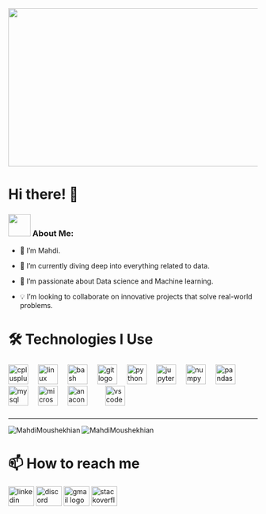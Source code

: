 <div align="center">
  <img height="320" src="src/banner1.gif" width=1280   />
</div>

<h1> Hi there! 👋 </h1>


### <img src="https://github.com/TheDudeThatCode/TheDudeThatCode/blob/master/Assets/Developer.gif" width="45" /> About Me:

- 👀 I’m Mahdi.

- 🌱 I’m currently diving deep into everything related to data.

- 🚀 I’m passionate about Data science and Machine learning.

- 💡 I’m looking to collaborate on innovative projects that solve real-world problems.
<!---
- ⚡ Fun fact : ...
--->

<h1> 🛠 Technologies I Use </h1>


###

<div align="left">
  <img src="https://skillicons.dev/icons?i=cpp" height="40" alt="cplusplus logo"  />
  <img width="12" />
  <img src="https://cdn.jsdelivr.net/gh/devicons/devicon/icons/linux/linux-original.svg" height="40" alt="linux logo"  />
  <img width="12" />
  <img src="https://skillicons.dev/icons?i=bash" height="40" alt="bash logo"  />
  <img width="12" />
  <img src="https://cdn.jsdelivr.net/gh/devicons/devicon/icons/git/git-original.svg" height="40" alt="git logo"  />
  <img width="12" />
  <img src="https://cdn.jsdelivr.net/gh/devicons/devicon/icons/python/python-original.svg" height="40" alt="python logo"  />
  <img width="12" />
  <img src="https://cdn.jsdelivr.net/gh/devicons/devicon/icons/jupyter/jupyter-original-wordmark.svg" height="40" alt="jupyter logo"  />
  <img width="12" />
  <img src="https://cdn.jsdelivr.net/gh/devicons/devicon/icons/numpy/numpy-original.svg" height="40" alt="numpy logo"  />
  <img width="12" />
  <img src="https://cdn.jsdelivr.net/gh/devicons/devicon/icons/pandas/pandas-original.svg" height="40" alt="pandas logo"  />
  <img width="12" />
  <img src="https://skillicons.dev/icons?i=mysql" height="40" alt="mysql logo"  />
  <img width="12" />
  <img src="https://cdn.jsdelivr.net/gh/devicons/devicon/icons/microsoftsqlserver/microsoftsqlserver-plain.svg" height="40" alt="microsoftsqlserver logo"  />
  <img width="12" />
  <img src="https://cdn.jsdelivr.net/gh/devicons/devicon/icons/anaconda/anaconda-original.svg" height="40" alt="anaconda logo"  />
  <img width="12" />
  <!-- <img src="https://cdn.jsdelivr.net/gh/devicons/devicon/icons/docker/docker-original.svg" height="40" alt="docker logo"  /> -->
  <img width="12" />
  <img src="https://cdn.jsdelivr.net/gh/devicons/devicon/icons/vscode/vscode-original.svg" height="40" alt="vscode logo"  />
  <img width="12" />

###

<!-- ---
###

<div align="center">
  <img src="https://profile-counter.glitch.me/MahdiMoushekhian/count.svg?"  />
</div>

### -->
---

<div style="display:flex;">
<img align="left" src="https://github-readme-stats.vercel.app/api/top-langs?username=MahdiMoushekhian&layout=donut&theme=nord&hide_title=true&hide_border=true&text_color=B3B3B3&bg_color=00000000" alt="MahdiMoushekhian"  />
<img src="https://github-readme-stats.vercel.app/api?username=MahdiMoushekhian&theme=nord&hide_title=true&hide_border=true&text_color=B3B3B3&bg_color=00000000&rank_icon=github&hide=issues,prs"  alt="MahdiMoushekhian"  />
</div>

###

<h1> 📫 How to reach me </h1>

<div align="left">
  <img src="https://raw.githubusercontent.com/maurodesouza/profile-readme-generator/master/src/assets/icons/social/linkedin/default.svg" width="52" height="40" alt="linkedin logo"  />
    <img src="https://raw.githubusercontent.com/maurodesouza/profile-readme-generator/master/src/assets/icons/social/discord/default.svg" width="52" height="40" alt="discord logo"  />
  <img src="https://raw.githubusercontent.com/maurodesouza/profile-readme-generator/master/src/assets/icons/social/gmail/default.svg" width="52" height="40" alt="gmail logo"  />
  <img src="https://raw.githubusercontent.com/maurodesouza/profile-readme-generator/master/src/assets/icons/social/stackoverflow/default.svg" width="52" height="40" alt="stackoverflow logo"  />
</div>







<!---

- 👋 Hi, I’m @MahdiMoushekhian
- 👀 I’m interested in ...
- 🌱 I’m currently learning ...
- 💞️ I’m looking to collaborate on ...
- 📫 How to reach me ...
- 😄 Pronouns: ...
- ⚡ Fun fact: ...

<!---
MahdiMoushekhian/MahdiMoushekhian is a ✨ special ✨ repository because its `README.md` (this file) appears on your GitHub profile.
You can click the Preview link to take a look at your changes.
--->
